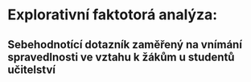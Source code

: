 # Explorativní faktotorá analýza:
## Sebehodnotící dotazník zaměřený na vnímání spravedlnosti ve vztahu k žákům u studentů učitelství
